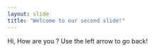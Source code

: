 ```yaml
---
layout: slide
title: "Welcome to our second slide!"
---
```

Hi, How are you ?
Use the left arrow to go back!
